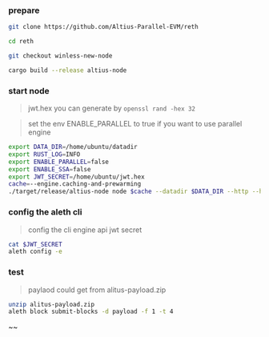 ### prepare

```bash
git clone https://github.com/Altius-Parallel-EVM/reth

cd reth

git checkout winless-new-node

cargo build --release altius-node

```

### start node
>
> jwt.hex you can generate by `openssl rand -hex 32`

> set the env ENABLE_PARALLEL to true if you want to use parallel engine

```bash
export DATA_DIR=/home/ubuntu/datadir
export RUST_LOG=INFO
export ENABLE_PARALLEL=false
export ENABLE_SSA=false
export JWT_SECRET=/home/ubuntu/jwt.hex
cache=--engine.caching-and-prewarming
./target/release/altius-node node $cache --datadir $DATA_DIR --http --http.api all --disable-discovery --trusted-only --authrpc.jwtsecret=$JWT_SECRET --chain altius --engine.persistence-threshold 0 --engine.memory-block-buffer-target 0 --block-interval 5 --prune.senderrecovery.full --prune.transactionlookup.full --prune.receipts.distance=10064 --prune.accounthistory.distance=10064 --prune.storagehistory.distance=10064
```

### config the aleth cli
>
> config the cli engine api jwt secret

```bash
cat $JWT_SECRET
aleth config -e 
```

### test
>
> paylaod could get from alitus-payload.zip

```bash
unzip alitus-payload.zip
aleth block submit-blocks -d payload -f 1 -t 4 
```

~~
